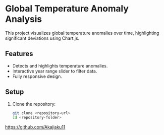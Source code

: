 # Global Temperature Anomaly Analysis

This project visualizes global temperature anomalies over time, highlighting significant deviations using Chart.js.

## Features
- Detects and highlights temperature anomalies.
- Interactive year range slider to filter data.
- Fully responsive design.

## Setup
1. Clone the repository:
   ```bash
   git clone <repository-url>
   cd <repository-folder>
https://github.com/Akajiaku11
